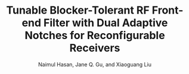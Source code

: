 ---
type: conference
title: Tunable Blocker-Tolerant RF Front-end Filter with Dual Adaptive Notches for Reconfigurable Receivers	
author: Naimul Hasan, Jane Q. Gu, and Xiaoguang Liu
journal:
volume:
number:
year: 2016
month: May
doi: 
pages:
publisher:
booktitle: IEEE MTT-S International Microwave Symposium (IMS)
note: Accepted
sort_key: 201605
topic: n-path
---